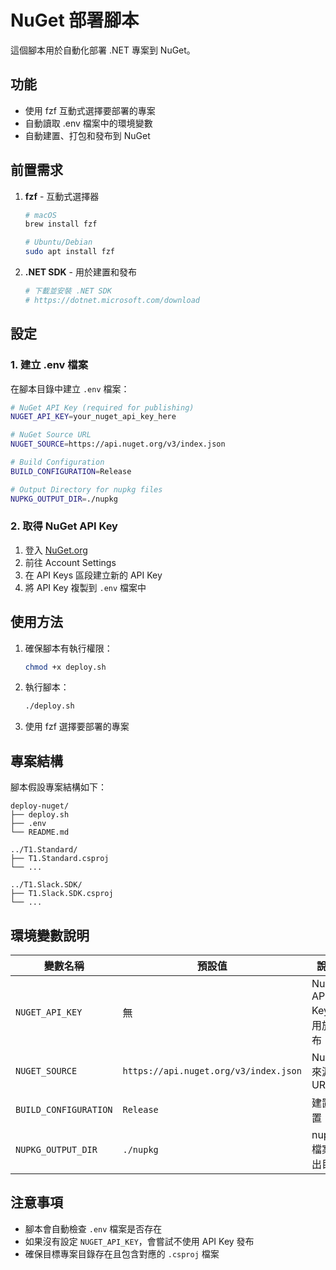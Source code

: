 # NuGet 部署腳本

這個腳本用於自動化部署 .NET 專案到 NuGet。

## 功能

- 使用 fzf 互動式選擇要部署的專案
- 自動讀取 .env 檔案中的環境變數
- 自動建置、打包和發布到 NuGet

## 前置需求

1. **fzf** - 互動式選擇器
   ```bash
   # macOS
   brew install fzf
   
   # Ubuntu/Debian
   sudo apt install fzf
   ```

2. **.NET SDK** - 用於建置和發布
   ```bash
   # 下載並安裝 .NET SDK
   # https://dotnet.microsoft.com/download
   ```

## 設定

### 1. 建立 .env 檔案

在腳本目錄中建立 `.env` 檔案：

```bash
# NuGet API Key (required for publishing)
NUGET_API_KEY=your_nuget_api_key_here

# NuGet Source URL
NUGET_SOURCE=https://api.nuget.org/v3/index.json

# Build Configuration
BUILD_CONFIGURATION=Release

# Output Directory for nupkg files
NUPKG_OUTPUT_DIR=./nupkg
```

### 2. 取得 NuGet API Key

1. 登入 [NuGet.org](https://www.nuget.org)
2. 前往 Account Settings
3. 在 API Keys 區段建立新的 API Key
4. 將 API Key 複製到 `.env` 檔案中

## 使用方法

1. 確保腳本有執行權限：
   ```bash
   chmod +x deploy.sh
   ```

2. 執行腳本：
   ```bash
   ./deploy.sh
   ```

3. 使用 fzf 選擇要部署的專案

## 專案結構

腳本假設專案結構如下：

```
deploy-nuget/
├── deploy.sh
├── .env
└── README.md

../T1.Standard/
├── T1.Standard.csproj
└── ...

../T1.Slack.SDK/
├── T1.Slack.SDK.csproj
└── ...
```

## 環境變數說明

| 變數名稱 | 預設值 | 說明 |
|---------|--------|------|
| `NUGET_API_KEY` | 無 | NuGet API Key，用於發布 |
| `NUGET_SOURCE` | `https://api.nuget.org/v3/index.json` | NuGet 來源 URL |
| `BUILD_CONFIGURATION` | `Release` | 建置配置 |
| `NUPKG_OUTPUT_DIR` | `./nupkg` | nupkg 檔案輸出目錄 |

## 注意事項

- 腳本會自動檢查 `.env` 檔案是否存在
- 如果沒有設定 `NUGET_API_KEY`，會嘗試不使用 API Key 發布
- 確保目標專案目錄存在且包含對應的 `.csproj` 檔案 